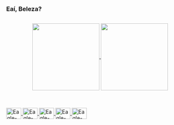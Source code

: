 ### Eaí, Beleza?
##
<div align="center">
  <a href="https://github.com/joseigo">
  <img align="center" height="180em" src="https://github-readme-stats.vercel.app/api?username=joseigo&show_icons=true&theme=dark&include_all_commits=true&count_private=true"/>
  <img align="center"  height="180em" src="https://github-readme-stats.vercel.app/api/top-langs/?username=joseigo&layout=compact&langs_count=7&theme=dark"/>
</div>

##
<div style="display: inline_block"><br>

 <img align="center" alt="Eagle-Py" height="30" width="40"  src="https://cdn.jsdelivr.net/gh/devicons/devicon/icons/python/python-original.svg" />
 <img align="center" alt="Eagle-C++" height="30" width="40" src="https://cdn.jsdelivr.net/gh/devicons/devicon/icons/cplusplus/cplusplus-original.svg" />
 <img align="center" alt="Eagle-Qt" height="30" width="40" src="https://cdn.jsdelivr.net/gh/devicons/devicon/icons/qt/qt-original.svg" />
 <img align="center" alt="Eagle-Js" height="30" width="40" src="https://cdn.jsdelivr.net/gh/devicons/devicon/icons/javascript/javascript-original.svg" />
 <img align="center" alt="Eagle-Ar" height="30" width="40" src="https://cdn.jsdelivr.net/gh/devicons/devicon/icons/arduino/arduino-original.svg" />     
</div>

##
